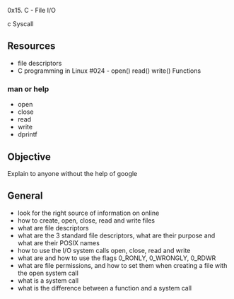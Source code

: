 0x15. C - File I/O

c Syscall

## Resources
* file descriptors
* C programming in Linux #024 - open() read() write() Functions

### man or help
+ open
+ close
+ read
+ write
+ dprintf

## Objective
Explain to anyone without the help of google

## General
* look for the right source of information on online
* how to create, open, close, read and write files
* what are file descriptors
* what are the 3 standard file descriptors, what are their purpose and what are their POSIX names
* how to use the I/O system calls open, close, read and write
* what are and how to use the flags 0_RONLY, 0_WRONGLY, 0_RDWR
* what are file permissions, and how to set them when creating a file with the open system call
* what is a system call
* what is the difference between a function and a system call
